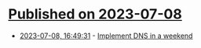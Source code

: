 # [Published on 2023-07-08](index.md)

* [2023-07-08, 16:49:31](https://lobste.rs/s/egwpvm/implement_dns_weekend) - [Implement DNS in a weekend](https://implement-dns.wizardzines.com/)
